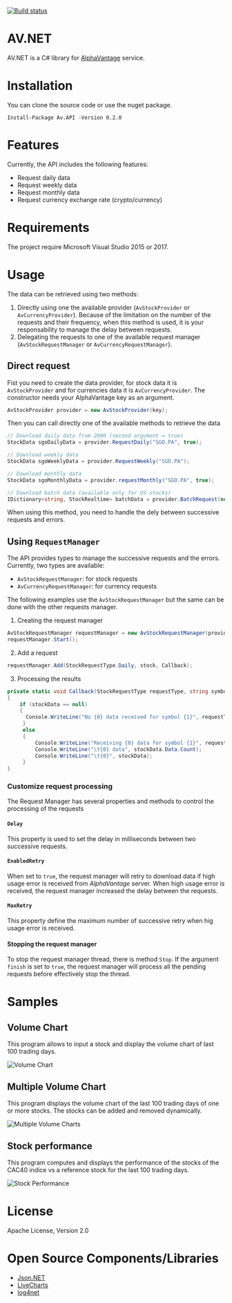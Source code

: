 [![Build status](https://ci.appveyor.com/api/projects/status/2ha06b13b4gkrx9f?svg=true)](https://ci.appveyor.com/project/abdelkaderamar/av-net)

# <span>AV.NET</span>

<span>AV.NET</span> is a C# library for [AlphaVantage](https://www.alphavantage.co/) service.

# Installation

You can clone the source code or use the nuget package.

```
Install-Package Av.API -Version 0.2.0
```

# Features
Currently, the API includes the following features:
- Request daily data
- Request weekly data
- Request monthly data
- Request currency exchange rate (crypto/currency)

# Requirements
The project require Microsoft Visual Studio 2015 or 2017.

# Usage

The data can be retrieved using two methods:
1. Directly using one the available provider (`AvStockProvider` or `AvCurrencyProvider`). Because of the limitation on the number of the requests and their frequency, when this method is used, it is your responsability to manage the delay between requests.
2. Delegating the requests to one of the available request manager (`AvStockRequestManager` or `AvCurrencyRequestManager`).

## Direct request
Fist you need to create the data provider, for stock data it is `AvStockProvider` and for currencies data it is `AvCurrencyProvider`. The constructor needs your AlphaVantage key as an argument.

```csharp
AvStockProvider provider = new AvStockProvider(key);
```

Then you can call directly one of the available methods to retrieve the data

```csharp
// Download daily data from 2000 (second argument = true)
StockData sgoDailyData = provider.RequestDaily("SGO.PA", true);

// Download weekly data
StockData sgoWeeklyData = provider.RequestWeekly("SGO.PA");

// Download monthly data
StockData sgoMonthlyData = provider.requestMonthly("SGO.PA", true);

// Download batch data (available only for US stocks)
IDictionary<string, StockRealtime> batchData = provider.BatchRequest(new string[] { "MSFT", "IBM", "AAPL" });
```
When using this method, you need to handle the dely between successive requests and errors.


## Using `RequestManager`

The API provides types to manage the successive requests and the errors. Currently, two types are available:
- `AvStockRequestManager`: for stock requests
- `AvCurrencyRequestManager`: for currency requests

The following examples use the `AvStockRequestManager` but the same can be done with the other requests manager.

1. Creating the request manager
```csharp
AvStockRequestManager requestManager = new AvStockRequestManager(provider);
requestManager.Start();
```
2. Add a request
```csharp
requestManager.Add(StockRequestType.Daily, stock, Callback);
```
3. Processing the results
```csharp
private static void Callback(StockRequestType requestType, string symbol, StockData stockData)
{
    if (stockData == null)
    {
      Console.WriteLine("No {0} data received for symbol {1}", requestType.ToString(), symbol);
     }
     else
     {
         Console.WriteLine("Receiving {0} data for symbol {1}", requestType.ToString(), symbol);
         Console.WriteLine("\t{0} data", stockData.Data.Count);
         Console.WriteLine("\t{0}", stockData);
     }
}
```

### Customize request processing
The Request Manager has several properties and methods to control the processing of the requests

#### `Delay`
This property is used to set the delay in milliseconds between two successive requests.

#### `EnabledRetry`
When set to `true`, the request manager will retry to download data if high usage error is received from *AlphaVantage* server. When high usage error is received, the request manager increased the delay between the requests.

#### `MaxRetry`
This property define the maximum number of successive retry when hig usage error is received.  

#### Stopping the request manager
To stop the request manager thread, there is method `Stop`. If the argument `finish` is set to `true`, the request manager will process all the pending requests before effectively stop the thread.

# Samples

## Volume Chart
This program allows to input a stock and display the volume chart of last 100
trading days.

![Volume Chart](res/img/AV.NET-Screenshot01.png)

## Multiple Volume Chart
This program displays the volume chart of the last 100 trading days of one or
more stocks. The stocks can be added and removed dynamically.

![Multiple Volume Charts](res/img/AV.NET-Screenshot02.png)


## Stock performance
This program computes and displays the performance of the stocks of the CAC40 indice vs
a reference stock for the last 100 trading days.

![Stock Performance](res/img/AV.NET-Screenshot03.png)

# License
Apache License, Version 2.0

# Open Source Components/Libraries
- [Json.NET](https://www.newtonsoft.com/json)
- [LiveCharts](https://lvcharts.net/)
- [log4net](https://logging.apache.org/log4net/)
